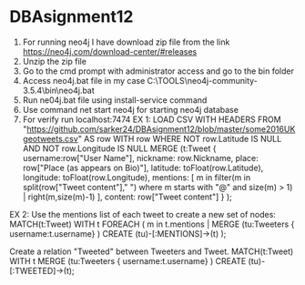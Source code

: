 # DBAsignment12
1.	For running neo4j I have download zip file from the link https://neo4j.com/download-center/#releases
2.	Unzip the zip file 
3.	Go to the cmd prompt with administrator access  and go to the bin folder
4.	Access neo4j.bat file in my case C:\TOOLS\neo4j-community-3.5.4\bin\neo4j.bat
5.	Run ne04j.bat file using install-service command
6.	Use command net start neo4j for starting neo4j database
7.	 For verify run localhost:7474
EX 1:
LOAD CSV WITH HEADERS FROM "https://github.com/sarker24/DBAsignment12/blob/master/some2016UKgeotweets.csv" AS row
WITH row
WHERE NOT row.Latitude IS NULL AND NOT row.Longitude IS NULL
MERGE (t:Tweet
    {
        username:row["User Name"],
        nickname: row.Nickname,
        place: row["Place (as appears on Bio)"],
        latitude: toFloat(row.Latitude),
        longitude: toFloat(row.Longitude),
        mentions: [
            m in filter(m in split(row["Tweet content"]," ") 
            where m starts with "@" and size(m) > 1) | right(m,size(m)-1)
        ],
        content: row["Tweet content"]
    }
);





EX 2:
Use the mentions list of each tweet to create a new set of nodes:
MATCH(t:Tweet) 
WITH t
FOREACH (
    m in t.mentions | 
    MERGE (tu:Tweeters { username:t.username} )
    CREATE (tu)-[:MENTIONS]->(t)
);

Create a relation "Tweeted" between Tweeters and Tweet.
MATCH(t:Tweet) 
WITH t
MERGE (tu:Tweeters { username:t.username} )
CREATE (tu)-[:TWEETED]->(t);



